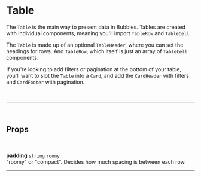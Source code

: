 # Table

The `Table` is the main way to present data in Bubbles. Tables are created with individual components, meaning you'll import `TableRow` and `TableCell`.

The `Table` is made up of an optional `TableHeader`, where you can set the headings for rows. And `TableRow`, which itself is just an array of `TableCell` components.

If you're looking to add filters or pagination at the bottom of your table, you'll want to slot the `Table` into a `Card`, and add the `CardHeader` with filters and `CardFooter` with pagination.

<br>

---

<br>

## Props

<br>

**padding** `string` <code class="blue">roomy</code> <br>
"roomy" or "compact". Decides how much spacing is between each row.

---
